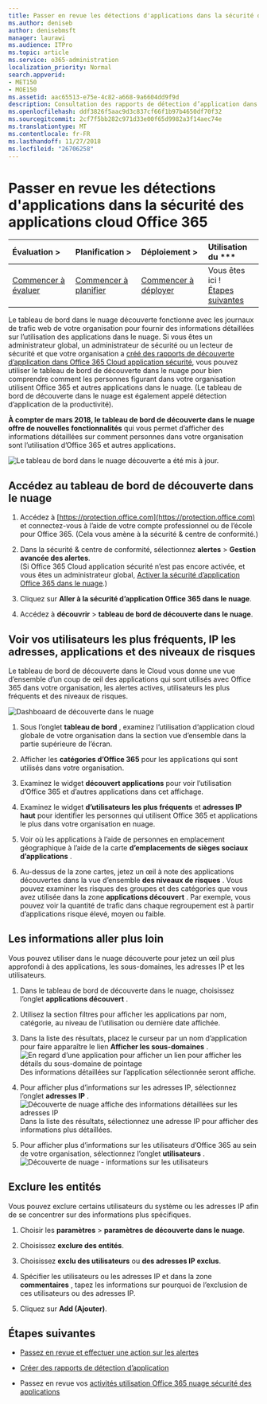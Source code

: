 ```yaml
---
title: Passer en revue les détections d'applications dans la sécurité des applications cloud Office 365
ms.author: deniseb
author: denisebmsft
manager: laurawi
ms.audience: ITPro
ms.topic: article
ms.service: o365-administration
localization_priority: Normal
search.appverid:
- MET150
- MOE150
ms.assetid: aac65513-e75e-4c82-a668-9a6604dd9f9d
description: Consultation des rapports de détection d’application dans la gestion de la sécurité avancée peut vous aider à en savoir plus sur l’utilisation des applications dans le nuage par les personnes dans votre organisation. Une fois que vous avez créé des rapports de découverte d’application à l’aide de fichiers journaux à partir de votre pare-feu et des proxys, passez en revue les résultats du tableau de bord de détection d’application.
ms.openlocfilehash: ddf3826f5aac9d3c837cf66f1b97b4650df70f32
ms.sourcegitcommit: 2cf7f5bb282c971d33e00f65d9982a3f14aec74e
ms.translationtype: MT
ms.contentlocale: fr-FR
ms.lasthandoff: 11/27/2018
ms.locfileid: "26706258"
---
```

# <a name="review-app-discovery-findings-in-office-365-cloud-app-security"></a>Passer en revue les détections d'applications dans la sécurité des applications cloud Office 365
  
|Évaluation **\>**|Planification **\>**|Déploiement **\>**|Utilisation du ***|
|:-----|:-----|:-----|:-----|
|[Commencer à évaluer](office-365-cas-overview.md) <br/> |[Commencer à planifier](get-ready-for-office-365-cas.md) <br/> |[Commencer à déployer](turn-on-office-365-cas.md) <br/> |Vous êtes ici !  <br/> [Étapes suivantes](#next-steps) <br/> |
   
Le tableau de bord dans le nuage découverte fonctionne avec les journaux de trafic web de votre organisation pour fournir des informations détaillées sur l’utilisation des applications dans le nuage. Si vous êtes un administrateur global, un administrateur de sécurité ou un lecteur de sécurité et que votre organisation a [créé des rapports de découverte d’application dans Office 365 Cloud application sécurité](create-app-discovery-reports-in-ocas.md), vous pouvez utiliser le tableau de bord de découverte dans le nuage pour bien comprendre comment les personnes figurant dans votre organisation utilisent Office 365 et autres applications dans le nuage. (Le tableau de bord de découverte dans le nuage est également appelé détection d’application de la productivité).
  
 **À compter de mars 2018, le tableau de bord de découverte dans le nuage offre de nouvelles fonctionnalités** qui vous permet d’afficher des informations détaillées sur comment personnes dans votre organisation sont l’utilisation d’Office 365 et autres applications. 
  
![Le tableau de bord dans le nuage découverte a été mis à jour.](media/12712681-c0b3-4cb3-b7fd-2cf2ad4e825f.png)
     
## <a name="go-to-the-cloud-discovery-dashboard"></a>Accédez au tableau de bord de découverte dans le nuage

1. Accédez à [https://protection.office.com](https://protection.office.com) et connectez-vous à l’aide de votre compte professionnel ou de l’école pour Office 365. (Cela vous amène à la sécurité &amp; centre de conformité.) 
    
2. Dans la sécurité &amp; centre de conformité, sélectionnez **alertes** \> **Gestion avancée des alertes**.<br/>(Si Office 365 Cloud application sécurité n’est pas encore activée, et vous êtes un administrateur global, [Activer la sécurité d’application Office 365 dans le nuage](turn-on-office-365-cas.md).)
    
3. Cliquez sur **Aller à la sécurité d’application Office 365 dans le nuage**.
    
4. Accédez à **découvrir** \> **tableau de bord de découverte dans le nuage**.
    
## <a name="see-your-top-users-ip-addresses-apps-and-risk-levels"></a>Voir vos utilisateurs les plus fréquents, IP les adresses, applications et des niveaux de risques

Le tableau de bord de découverte dans le Cloud vous donne une vue d’ensemble d’un coup de œil des applications qui sont utilisés avec Office 365 dans votre organisation, les alertes actives, utilisateurs les plus fréquents et des niveaux de risques.
  
![Dashboaard de découverte dans le nuage](media/06696946-fbdf-4781-b5b8-2ac074fcb2a1.png)
  
1. Sous l’onglet **tableau de bord** , examinez l’utilisation d’application cloud globale de votre organisation dans la section vue d’ensemble dans la partie supérieure de l’écran. 
    
2. Afficher les **catégories d’Office 365** pour les applications qui sont utilisés dans votre organisation. 
    
3. Examinez le widget **découvert applications** pour voir l’utilisation d’Office 365 et d’autres applications dans cet affichage. 
    
4. Examinez le widget **d’utilisateurs les plus fréquents** et **adresses IP haut** pour identifier les personnes qui utilisent Office 365 et applications le plus dans votre organisation en nuage. 
    
5. Voir où les applications à l’aide de personnes en emplacement géographique à l’aide de la carte **d’emplacements de sièges sociaux d’applications** . 
    
6. Au-dessus de la zone cartes, jetez un œil à note des applications découvertes dans la vue d’ensemble **des niveaux de risques** . Vous pouvez examiner les risques des groupes et des catégories que vous avez utilisée dans la zone **applications découvert** . Par exemple, vous pouvez voir la quantité de trafic dans chaque regroupement est à partir d’applications risque élevé, moyen ou faible. 
    
## <a name="dive-deeper-into-the-information"></a>Les informations aller plus loin

Vous pouvez utiliser dans le nuage découverte pour jetez un œil plus approfondi à des applications, les sous-domaines, les adresses IP et les utilisateurs.
  
1. Dans le tableau de bord de découverte dans le nuage, choisissez l’onglet **applications découvert** . 
    
2. Utilisez la section filtres pour afficher les applications par nom, catégorie, au niveau de l’utilisation ou dernière date affichée.
    
3. Dans la liste des résultats, placez le curseur par un nom d’application pour faire apparaître le lien **Afficher les sous-domaines** .<br/> ![En regard d’une application pour afficher un lien pour afficher les détails du sous-domaine de pointage](media/4a212215-8a2c-46fd-9ef9-89e4064658a6.png)<br/>Des informations détaillées sur l’application sélectionnée seront affiche.
    
4. Pour afficher plus d’informations sur les adresses IP, sélectionnez l’onglet **adresses IP** .<br/>![Découverte de nuage affiche des informations détaillées sur les adresses IP](media/0c742bf6-da9e-4d22-8656-a27a5007d5d5.png)<br/>Dans la liste des résultats, sélectionnez une adresse IP pour afficher des informations plus détaillées.
    
5. Pour afficher plus d’informations sur les utilisateurs d’Office 365 au sein de votre organisation, sélectionnez l’onglet **utilisateurs** .<br/>![Découverte de nuage - informations sur les utilisateurs](media/2d9c2d85-01e6-4057-8020-d9a68f26bbac.png)
  
## <a name="exclude-entities"></a>Exclure les entités

Vous pouvez exclure certains utilisateurs du système ou les adresses IP afin de se concentrer sur des informations plus spécifiques.
  
1. Choisir les **paramètres** \> **paramètres de découverte dans le nuage**.
    
2. Choisissez **exclure des entités**.
    
3. Choisissez **exclu des utilisateurs** ou **des adresses IP exclus**.
    
4. Spécifier les utilisateurs ou les adresses IP et dans la zone **commentaires** , tapez les informations sur pourquoi de l’exclusion de ces utilisateurs ou des adresses IP. 
    
5. Cliquez sur **Add (Ajouter)**.
    
## <a name="next-steps"></a>Étapes suivantes

- [Passez en revue et effectuer une action sur les alertes](review-office-365-cas-alerts.md)
    
- [Créer des rapports de détection d’application](create-app-discovery-reports-in-ocas.md)
    
- Passez en revue vos [activités utilisation Office 365 nuage sécurité des applications](utilization-activities-for-ocas.md)
    

